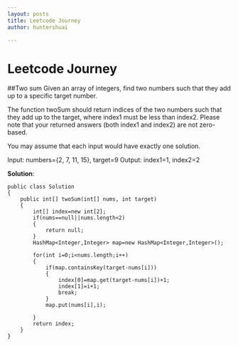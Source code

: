 ```yaml
---
layout: posts
title: Leetcode Journey
author: huntershuai

---
```


Leetcode Journey
===

##Two sum
Given an array of integers, find two numbers such that they add up to a specific target number.

The function twoSum should return indices of the two numbers such that they add up to the target, where index1 must be less than index2. Please note that your returned answers (both index1 and index2) are not zero-based.

You may assume that each input would have exactly one solution.

Input: numbers={2, 7, 11, 15}, target=9
Output: index1=1, index2=2


__Solution__:

```
public class Solution 
{
    public int[] twoSum(int[] nums, int target) 
    {
        int[] index=new int[2];
        if(nums==null||nums.length<2)
        {
            return null;
        }
        HashMap<Integer,Integer> map=new HashMap<Integer,Integer>();
        
        for(int i=0;i<nums.length;i++)
        {
            if(map.containsKey(target-nums[i]))
            {
                index[0]=map.get(target-nums[i])+1;
                index[1]=i+1;
                break;
            }
            map.put(nums[i],i);

        }
        return index;
    }
}
```